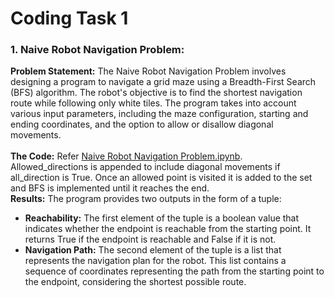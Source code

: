 # Coding Task 1
### 1. Naive Robot Navigation Problem:
**Problem Statement:**
The Naive Robot Navigation Problem involves designing a program to navigate a grid maze using a Breadth-First Search (BFS) algorithm. The robot's objective is to find the shortest navigation route while following only white tiles. The program takes into account various input parameters, including the maze configuration, starting and ending coordinates, and the option to allow or disallow diagonal movements. <br><br>
**The Code:**
Refer [Naive Robot Navigation Problem.ipynb](/Naive%20Robot%20Navigation%20Problem.ipynb).<br>
Allowed_directions is appended to include diagonal movements if all_direction is True. Once an allowed point is visited it is added to the set and BFS is implemented until it reaches the end. 
<br>
**Results:**
The program provides two outputs in the form of a tuple:<br>

 - **Reachability:** The first element of the tuple is a boolean value that indicates whether the endpoint is reachable from the starting point. It returns True if the endpoint is reachable and False if it is not.
- **Navigation Path:** The second element of the tuple is a list that represents the navigation plan for the robot. This list contains a sequence of coordinates representing the path from the starting point to the endpoint, considering the shortest possible route.
